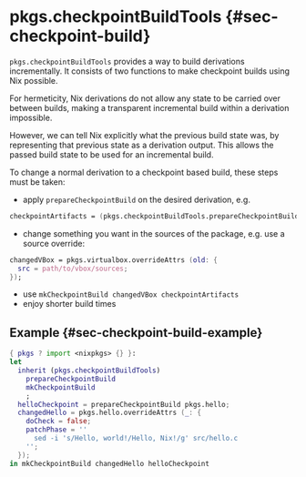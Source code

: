 # pkgs.checkpointBuildTools  {#sec-checkpoint-build}

`pkgs.checkpointBuildTools` provides a way to build derivations incrementally. It consists of two functions to make checkpoint builds using Nix possible.

For hermeticity, Nix derivations do not allow any state to be carried over between builds, making a transparent incremental build within a derivation impossible.

However, we can tell Nix explicitly what the previous build state was, by representing that previous state as a derivation output. This allows the passed build state to be used for an incremental build.

To change a normal derivation to a checkpoint based build, these steps must be taken:
  - apply `prepareCheckpointBuild` on the desired derivation, e.g.
```nix
checkpointArtifacts = (pkgs.checkpointBuildTools.prepareCheckpointBuild pkgs.virtualbox);
```
  - change something you want in the sources of the package, e.g. use a source override:
```nix
changedVBox = pkgs.virtualbox.overrideAttrs (old: {
  src = path/to/vbox/sources;
});
```
  - use `mkCheckpointBuild changedVBox checkpointArtifacts`
  - enjoy shorter build times

## Example {#sec-checkpoint-build-example}
```nix
{ pkgs ? import <nixpkgs> {} }:
let
  inherit (pkgs.checkpointBuildTools)
    prepareCheckpointBuild
    mkCheckpointBuild
    ;
  helloCheckpoint = prepareCheckpointBuild pkgs.hello;
  changedHello = pkgs.hello.overrideAttrs (_: {
    doCheck = false;
    patchPhase = ''
      sed -i 's/Hello, world!/Hello, Nix!/g' src/hello.c
    '';
  });
in mkCheckpointBuild changedHello helloCheckpoint
```
